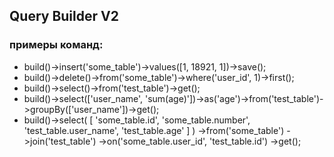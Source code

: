 ## Query Builder V2
### примеры команд:
<ul>
<li>build()->insert('some_table')->values([1, 18921, 1])->save();</li>
<li>build()->delete()->from('some_table')->where('user_id', 1)->first();</li>
<li>build()->select()->from('test_table')->get();</li>
<li>build()->select(['user_name', 'sum(age)'])->as('age')->from('test_table')->groupBy(['user_name'])->get();</li>
<li>build()->select(
    [
        'some_table.id',
        'some_table.number',
        'test_table.user_name',
        'test_table.age'
    ]
)
    ->from('some_table')
    ->join('test_table')
    ->on('some_table.user_id', 'test_table.id')
    ->get();</li>
</ul>